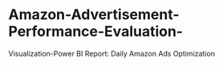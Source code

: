 # Amazon-Advertisement-Performance-Evaluation-
Visualization-Power BI Report: Daily Amazon Ads Optimization
